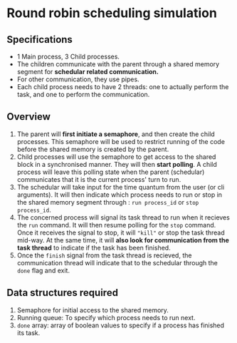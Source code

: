 # Round robin scheduling simulation

## Specifications
* 1 Main process, 3 Child processes.
* The children communicate with the parent through a shared memory segment for **schedular related communication.**
* For other communication, they use pipes.
* Each child process needs to have 2 threads: one to actually perform the task, and one to perform the communication.

## Overview
1. The parent will **first initiate a semaphore**, and then create the child processes. This semaphore will be used to restrict running of the code before the shared memory is created by the parent.
2. Child processes will use the semaphore to get access to the shared block in a synchronised manner. They will then **start polling**. A child process will leave this polling state when the parent (schedular) communicates that it is the current process' turn to run.
3. The schedular will take input for the time quantum from the user (or cli arguments). It will then indicate which process needs to run or stop in the shared memory segment through : `run process_id` or `stop process_id`.
4. The concerned process will signal its task thread to run when it recieves the `run` command. It will then resume polling for the `stop` command. Once it receives the signal to stop, it will `"kill"` or stop the task thread mid-way. At the same time, it will **also look for communication from the task thread** to indicate if the task has been finished.
5. Once the `finish` signal from the task thread is recieved, the communication thread will indicate that to the schedular through the `done` flag and exit.

## Data structures required
1. Semaphore for initial access to the shared memory.
2. Running queue: To specify which process needs to run next.
3. `done` array: array of boolean values to specify if a process has finished its task.


